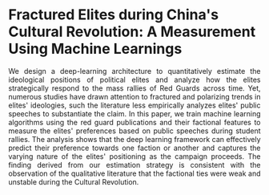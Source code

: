 # Fractured Elites during China's Cultural Revolution: A Measurement Using Machine Learnings


<div style="text-align: justify">
 
We design a deep-learning architecture to quantitatively estimate the ideological positions of political elites and analyze how the elites strategically respond to the mass rallies of Red Guards across time. Yet, numerous studies have drawn attention to fractured and polarizing trends in elites' ideologies, such the literature less empirically analyzes elites' public speeches to substantiate the claim. In this paper, we train machine learning algorithms using the red guard publications and their factional features to measure the elites' preferences based on public speeches during student rallies. The analysis shows that the deep learning framework can effectively predict their preference towards one faction or another and captures the varying nature of the elites' positioning as the campaign proceeds. The finding derived from our estimation strategy is consistent with the observation of the qualitative literature that the factional ties were weak and unstable during the Cultural Revolution. 




</div>


